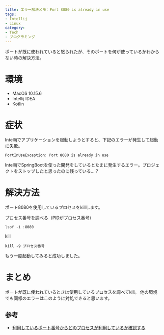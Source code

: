 ```yaml
---
title: エラー解決メモ：Port 8080 is already in use
tags:
- Intellij
- Linux
category:
- Tech
- プログラミング
---
```


ポートが既に使われていると怒られたが、そのポートを何が使っているかわからない時の解決方法。

<!-- more -->

# 環境

- MacOS 10.15.6
- Intellij IDEA
- Kotlin

# 症状

Intellijでアプリケーションを起動しようとすると、下記のエラーが発生して起動に失敗。

```
PortInUseException: Port 8080 is already in use
```

IntellijでSpringBootを使った開発をしているとたまに発生するエラー。プロジェクトをストップしたと思ったのに残っている...？

# 解決方法

ポート8080を使用しているプロセスをkillします。

プロセス番号を調べる（PIDがプロセス番号）
```
lsof -i :8080
```
kill
```
kill -9 プロセス番号
```

もう一度起動してみると成功しました。

# まとめ

ポートが既に使われているときは使用しているプロセスを調べてkill。
他の環境でも同様のエラーはこのように対処できると思います。

## 参考

- [利用しているポート番号からどのプロセスが利用しているか確認する](https://qiita.com/toshihirock/items/c6a09575c2d88c210483)
